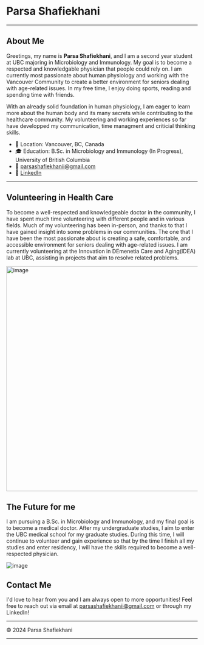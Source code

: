 # Parsa Shafiekhani

---

## About Me

Greetings, my name is **Parsa Shafiekhani**, and I am a second year student at UBC majoring in Microbiology and Immunology. My goal is to become a respected and knowledgable physician that people could rely on. I am currently most passionate about human physiology and working with the Vancouver Community to create a better environment for seniors dealing with age-related issues. In my free time, I enjoy doing sports, reading and spending time with friends.

With an already solid foundation in human physiology, I am eager to learn more about the human body and its many secrets while contributing to the healthcare community. My volunteering and working experiences so far have developped my communication, time managment and criticial thinking skills.


- 📍 Location: Vancouver, BC, Canada
- 🎓 Education: B.Sc. in Microbiology and Immunology (In Progress), University of British Columbia
- 📧 parsashafiekhanii@gmail.com
- 💼 [LinkedIn](https://www.linkedin.com/in/parsa-shafiekhani)


---

## Volunteering in Health Care 

To become a well-respected and knowledgeable doctor in the community, I have spent much time volunteering with different people and in various fields. Much of my volunteering has been in-person, and thanks to that I have gained insight into some problems in our communities. The one that I have been the most passionate about is creating a safe, comfortable, and accessible environment for seniors dealing with age-related issues. I am currently volunteering at the Innovation in DEmenetia Care and Aging(IDEA) lab at UBC, assisting in projects that aim to resolve related problems.

<img width="591" alt="image" src="https://github.com/user-attachments/assets/c8a84b8c-e313-4ba4-9973-1740ae55881e">


## The Future for me

I am pursuing a B.Sc. in Microbiology and Immunology, and my final goal is to become a medical doctor. After my undergraduate studies, I aim to enter the UBC medical school for my graduate studies. During this time, I will continue to volunteer and gain experience so that by the time I finish all my studies and enter residency, I will have the skills required to become a well-respected physician.	

![image](https://github.com/user-attachments/assets/5de1075e-bc5c-4a44-8eb7-2c8eec53860e)


## Contact Me

I'd love to hear from you and I am always open to more opportunities! Feel free to reach out via email at parsashafiekhanii@gmail.com or through my LinkedIn!


---

© 2024 Parsa Shafiekhani

---
